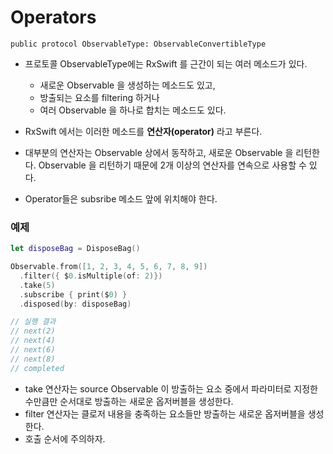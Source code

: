 # Operators

`public protocol ObservableType: ObservableConvertibleType`

* 프로토콜 ObservableType에는 RxSwift 를 근간이 되는 여러 메소드가 있다. 
  * 새로운 Observable 을 생성하는 메소드도 있고,
  * 방출되는 요소를 filtering 하거나
  * 여러 Observable 을 하나로 합치는 메소드도 있다. 

* RxSwift 에서는 이러한 메소드를 **연산자(operator)** 라고 부른다.
* 대부분의 연산자는 Observable 상에서 동작하고, 새로운 Observable 을 리턴한다. Observable 을 리턴하기 때문에 2개 이상의 연산자를 연속으로 사용할 수 있다. 
* Operator들은 subsribe 메소드 앞에 위치해야 한다. 

### 예제

```swift
let disposeBag = DisposeBag()

Observable.from([1, 2, 3, 4, 5, 6, 7, 8, 9])
  .filter({ $0.isMultiple(of: 2)})
  .take(5)
  .subscribe { print($0) }
  .disposed(by: disposeBag)

// 실행 결과 
// next(2)
// next(4)
// next(6)
// next(8)
// completed
```

* take 연산자는 source Observable 이 방출하는 요소 중에서 파라미터로 지정한 수만큼만 순서대로 방출하는 새로운 옵저버블을 생성한다. 
* filter 연산자는 클로저 내용을 충족하는 요소들만 방출하는 새로운 옵저버블을 생성한다. 
* 호출 순서에 주의하자.
